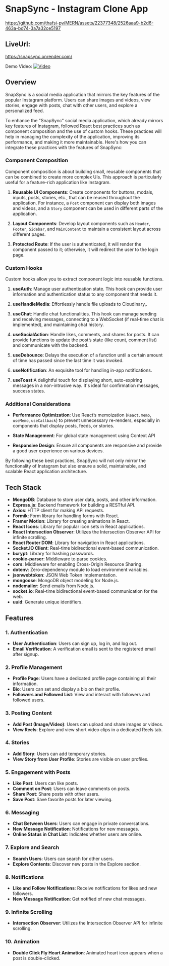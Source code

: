 
# SnapSync - Instagram Clone App
https://github.com/thafsi-pv/MERN/assets/22377348/2526aaa9-b2d6-463a-bd74-3a7a32ce5197

## LiveUrl: 
https://snapsync.onrender.com/

Demo Video:
[![Video](https://img.youtube.com/vi/XZyjKs38n9Q/0.jpg)](https://youtu.be/XZyjKs38n9Q?si=pGh4V4mhk2cJhciY)

## Overview

SnapSync is a social media application that mirrors the key features of the popular Instagram platform. Users can share images and videos, view stories, engage with posts, chat with other users, and explore a personalized feed.

To enhance the "SnapSync" social media application, which already mirrors key features of Instagram, followed React best practices such as component composition and the use of custom hooks. These practices will help in managing the complexity of the application, improving its performance, and making it more maintainable. Here's how you can integrate these practices with the features of SnapSync:

### Component Composition

Component composition is about building small, reusable components that can be combined to create more complex UIs. This approach is particularly useful for a feature-rich application like Instagram.

1. **Reusable UI Components**: Create components for buttons, modals, inputs, posts, stories, etc., that can be reused throughout the application. For instance, a `Post` component can display both images and videos, and a `Story` component can be used in different parts of the application.

2. **Layout Components**: Develop layout components such as `Header`, `Footer`, `Sidebar`, and `MainContent` to maintain a consistent layout across different pages.

3. **Protected Route**: If the user is authenticated, it will render the component passed to it; otherwise, it will redirect the user to the login page.

### Custom Hooks

Custom hooks allow you to extract component logic into reusable functions.

1. **useAuth**: Manage user authentication state. This hook can provide user information and authentication status to any component that needs it.

2. **useHandleMedia**:  Effortlessly handle file uploads to Cloudinary,.

3. **useChat**: Handle chat functionalities. This hook can manage sending and receiving messages, connecting to a WebSocket (if real-time chat is implemented), and maintaining chat history.

4. **useSocialAction**: Handle likes, comments, and shares for posts. It can provide functions to update the post’s state (like count, comment list) and communicate with the backend.

5. **useDebounce**: Delays the execution of a function until a certain amount of time has passed since the last time it was invoked.

6. **useNotification**: An exquisite tool for handling in-app notifications.

7. **useToast**:A delightful touch for displaying short, auto-expiring messages in a non-intrusive way. It's ideal for confirmation messages, success states.

### Additional Considerations

- **Performance Optimization**: Use React’s memoization (`React.memo`, `useMemo`, `useCallback`) to prevent unnecessary re-renders, especially in components that display posts, feeds, or stories.

- **State Management**: For global state management using Context API

- **Responsive Design**: Ensure all components are responsive and provide a good user experience on various devices.

By following these best practices, SnapSync will not only mirror the functionality of Instagram but also ensure a solid, maintainable, and scalable React application architecture.

## Tech Stack

- **MongoDB**: Database to store user data, posts, and other information.
- **Express.js**: Backend framework for building a RESTful API.
- **Axios**: HTTP client for making API requests.
- **Formik**: Form library for handling forms with React.
- **Framer Motion**: Library for creating animations in React.
- **React Icons**: Library for popular icon sets in React applications.
- **React Intersection Observer**: Utilizes the Intersection Observer API for infinite scrolling.
- **React Router DOM**: Library for navigation in React applications.
- **Socket.IO Client**: Real-time bidirectional event-based communication.
- **bcrypt**: Library for hashing passwords.
- **cookie-parser**: Middleware to parse cookies.
- **cors**: Middleware for enabling Cross-Origin Resource Sharing.
- **dotenv**: Zero-dependency module to load environment variables.
- **jsonwebtoken**: JSON Web Token implementation.
- **mongoose**: MongoDB object modeling for Node.js.
- **nodemailer**: Send emails from Node.js.
- **socket.io**: Real-time bidirectional event-based communication for the web.
- **uuid**: Generate unique identifiers.

## Features

### 1. Authentication

- **User Authentication**: Users can sign up, log in, and log out.
- **Email Verification**: A verification email is sent to the registered email after signup.

### 2. Profile Management

- **Profile Page**: Users have a dedicated profile page containing all their information.
- **Bio**: Users can set and display a bio on their profile.
- **Followers and Followed List**: View and interact with followers and followed users.

### 3. Posting Content

- **Add Post (Image/Video)**: Users can upload and share images or videos.
- **View Reels**: Explore and view short video clips in a dedicated Reels tab.

### 4. Stories

- **Add Story**: Users can add temporary stories.
- **View Story from User Profile**: Stories are visible on user profiles.

### 5. Engagement with Posts

- **Like Post**: Users can like posts.
- **Comment on Post**: Users can leave comments on posts.
- **Share Post**: Share posts with other users.
- **Save Post**: Save favorite posts for later viewing.

### 6. Messaging

- **Chat Between Users**: Users can engage in private conversations.
- **New Message Notification**: Notifications for new messages.
- **Online Status in Chat List**: Indicates whether users are online.

### 7. Explore and Search

- **Search Users**: Users can search for other users.
- **Explore Contents**: Discover new posts in the Explore section.

### 8. Notifications

- **Like and Follow Notifications**: Receive notifications for likes and new followers.
- **New Message Notification**: Get notified of new chat messages.

### 9. Infinite Scrolling

- **Intersection Observer**: Utilizes the Intersection Observer API for infinite scrolling.

### 10. Animation

- **Double Click Fly Heart Animation**: Animated heart icon appears when a post is double-clicked.

